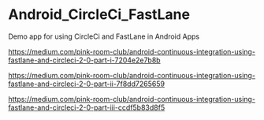 # Android_CircleCi_FastLane
Demo app for using CircleCi and FastLane in Android Apps

https://medium.com/pink-room-club/android-continuous-integration-using-fastlane-and-circleci-2-0-part-i-7204e2e7b8b

https://medium.com/pink-room-club/android-continuous-integration-using-fastlane-and-circleci-2-0-part-ii-7f8dd7265659

https://medium.com/pink-room-club/android-continuous-integration-using-fastlane-and-circleci-2-0-part-iii-ccdf5b83d8f5
